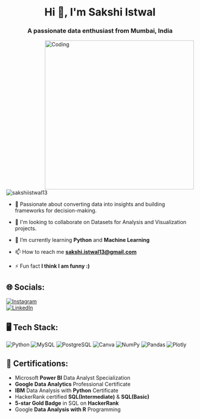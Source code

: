
<h1 align="center">Hi 👋, I'm Sakshi Istwal</h1>
<h3 align="center">A passionate data enthusiast from Mumbai, India</h3>
<img align="right" alt="Coding" width="400" src="https://user-images.githubusercontent.com/69220037/203141922-dc941a18-63f5-4c8a-9013-86ce406f471d.gif">


<p align="left"> <img src="https://komarev.com/ghpvc/?username=sakshiistwal13&label=Profile%20views&color=0e75b6&style=flat" alt="sakshiistwal13" /> </p>

- 🎯 Passionate about converting data into insights and building frameworks for decision-making.
  
- 🤝 I'm looking to collaborate on Datasets for Analysis and Visualization projects.

- 🌱 I’m currently learning **Python** and **Machine Learning**

- 📫 How to reach me **sakshi.istwal13@gmail.com**

- ⚡ Fun fact **I think I am funny :)**
  


## 🌐 Socials:
[![Instagram](https://img.shields.io/badge/Instagram-%23E4405F.svg?style=flat-square&logo=instagram&logoColor=white)](https://instagram.com/sakshi_istwal/)  
[![LinkedIn](https://img.shields.io/badge/LinkedIn-%230077B5.svg?style=flat-square&logo=linkedin&logoColor=white)](https://www.linkedin.com/in/sakshi-istwal13-dataanalytics/)


## 🖥 Tech Stack:
![Python](https://img.shields.io/badge/python-%233776AB.svg?style=flat-square&logo=python&logoColor=white)
![MySQL](https://img.shields.io/badge/mysql-%2300f.svg?style=flat-square&logo=mysql&logoColor=white)
![PostgreSQL](https://img.shields.io/badge/postgres-%23336791.svg?style=flat-square&logo=postgresql&logoColor=white)
![Canva](https://img.shields.io/badge/Canva-%2300C4CC.svg?style=flat-square&logo=Canva&logoColor=white)
![NumPy](https://img.shields.io/badge/numpy-%23013243.svg?style=flat-square&logo=numpy&logoColor=white)
![Pandas](https://img.shields.io/badge/pandas-%23150458.svg?style=flat-square&logo=pandas&logoColor=white)
![Plotly](https://img.shields.io/badge/Plotly-%233F4F75.svg?style=flat-square&logo=plotly&logoColor=white)

## 📜 Certifications:
- Microsoft **Power BI** Data Analyst Specialization 
- **Google Data Analytics** Professional Certificate  
- **IBM** Data Analysis with **Python** Certificate
- HackerRank certified **SQL(Intermediate)** & **SQL(Basic)**
- **5-star Gold Badge** in SQL on **HackerRank**
- Google **Data Analysis with R** Programming



<!--
**Sakshiistwal13/Sakshiistwal13** is a ✨ _special_ ✨ repository because its `README.md` (this file) appears on your GitHub profile.

Here are some ideas to get you started:

- 🔭 I’m currently working on ...
- 🌱 I’m currently learning ...
- 👯 I’m looking to collaborate on ...
- 🤔 I’m looking for help with ...
- 💬 Ask me about ...
- 📫 How to reach me: ...
- 😄 Pronouns: ...
- ⚡ Fun fact: ...
-->
